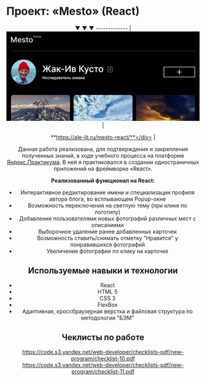 # Проект: «Mesto» (React)

<div align="center">

▼ ▼ ▼
------------- |
<a href="https://ale-lit.github.io/mesto/"><img src="https://github.com/ale-lit/ale-lit/blob/main/screens/mesto.jpg" alt="Место"></a>
| <div align="center">**https://ale-lit.ru/mesto-react/**</div> |

</div>

Данная работа реализована, для подтверждения и закрепления полученных знаний, в ходе учебного процесса на платформе [Яндекс.Практикума](https://practicum.yandex.ru/ "Сервис онлайн-образования от Яндекса"). В ней я практиковался в создании одностраничных приложений на фреймворке «React».

**Реализованный функционал на React:**
- Интерактивное редактирование имени и специализации профиля автора блога, во всплывающем Popup-окне
- Возможность переключения на светлую тему (при клике по логотипу)
- Добавление пользователями новых фотографий различных мест с описаниями
- Выборочное удаление ранее добавленных карточек
- Возможность ставить/снимать отметку "Нравится" у понравившихся фотографий
- Увеличение фотографии по клику на карточке

## Используемые навыки и технологии
* React
* HTML 5
* CSS 3
* FlexBox
* Адаптивная, кроссбраузерная верстка и файловая структура по методологии "БЭМ"

## Чеклисты по работе
https://code.s3.yandex.net/web-developer/checklists-pdf/new-program/checklist-10.pdf  
https://code.s3.yandex.net/web-developer/checklists-pdf/new-program/checklist-11.pdf
